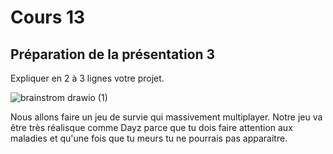 # Cours 13
## Préparation de la présentation 3 
 Expliquer en 2 à 3 lignes votre projet. 

![brainstrom drawio (1)](https://user-images.githubusercontent.com/89647927/145738986-b28710b9-04b0-4362-97e4-254a5adf9604.png)

Nous allons faire un jeu de survie qui massivement multiplayer. Notre jeu va être très réalisque comme Dayz parce que tu dois faire attention aux maladies et qu'une fois que tu meurs tu ne pourrais pas apparaitre.
